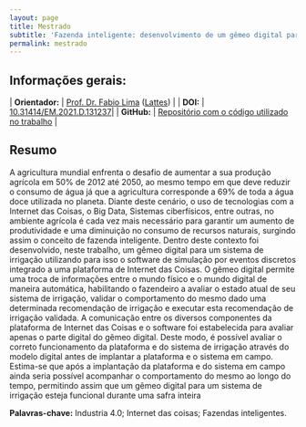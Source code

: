```yaml
---
layout: page
title: Mestrado
subtitle: 'Fazenda inteligente: desenvolvimento de um gêmeo digital para um sistema de irrigação'
permalink: mestrado
---
```


## Informações gerais:

| **Orientador:** | [Prof. Dr. Fabio Lima](https://fei.edu.br/~flima/) ([Lattes](http://lattes.cnpq.br/9412702090741354)) |
| **DOI:** | [10.31414/EM.2021.D.131237](https://doi.org/10.31414/EM.2021.D.131237)| 
| **GitHub:** | [Repositório com o código utilizado no trabalho](https://github.com/rafaelalvesitm/dtsmartfarming) | 

## Resumo

A agricultura mundial enfrenta o desafio de aumentar a sua produção agrícola em 50% de 2012 até 2050, ao mesmo tempo em que deve reduzir o consumo de água já que a agricultura corresponde a 69% de toda a água doce utilizada no planeta. Diante deste cenário, o uso de tecnologias com a Internet das Coisas, o Big Data, Sistemas ciberfísicos, entre outras, no ambiente agrícola é cada vez mais necessário para garantir um aumento de produtividade e uma diminuição no consumo de recursos naturais, surgindo assim o conceito de fazenda inteligente. Dentro deste contexto foi desenvolvido, neste trabalho, um gêmeo digital para um sistema de irrigação utilizando para isso o software de simulação por eventos discretos integrado a uma plataforma de Internet das Coisas. O gêmeo digital permite uma troca de informações entre o mundo físico e o mundo digital de maneira automática, habilitando o fazendeiro a avaliar o estado atual de seu sistema de irrigação, validar o comportamento do mesmo dado uma determinada recomendação de irrigação e executar esta recomendação de irrigação validada. A comunicação entre os diversos componentes da plataforma de Internet das Coisas e o software foi estabelecida para avaliar apenas o parte digital do gêmeo digital. Deste modo, é possível avaliar o correto funcionamento da plataforma e do sistema de irrigação através do modelo digital antes de implantar a plataforma e o sistema em campo. Estima-se que após a implantação da plataforma e do sistema em campo ainda seria possível acompanhar o comportamento do mesmo ao longo do tempo, permitindo assim que um gêmeo digital para um sistema de irrigação esteja funcional durante uma safra inteira

**Palavras-chave:** Industria 4.0; Internet das coisas; Fazendas inteligentes. 